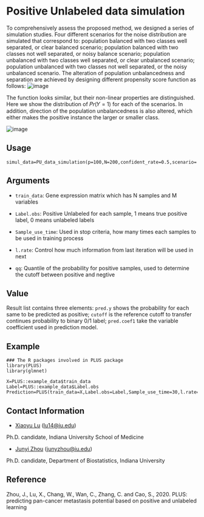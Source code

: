 # Positive Unlabeled data simulation
To comprehensively assess the proposed method, we designed a series of simulation studies. Four different scenarios for the noise distribution are simulated that correspond to: population balanced with two classes well separated, or clear balanced scenario; population balanced with two classes not well separated, or noisy balance scenario; population unbalanced with two classes well separated, or clear unbalanced scenario; population unbalanced with two classes not well separated, or the noisy unbalanced scenario. The alteration of population unbalancedness and separation are achieved by designing different propensity score function as follows:
![image](https://github.com/xiaoyulu95/PLUS/blob/master/fig/distribution.png)

The function looks similar, but their non-linear properties are distinguished. Here we show the distribution of 𝑃𝑟(𝑌 = 1) for each of the scenarios. In addition, direction of the population unbalancedness is also altered, which either makes the positive instance the larger or smaller class.

![image](https://github.com/xiaoyulu95/PLUS/blob/master/fig/data_simulation.png)


## Usage
```
simul_data=PU_data_simulation(p=100,N=200,confident_rate=0.5,scenario='noisy_balance',valid='01')
```

## Arguments

* `train_data`: Gene expression matrix which has N samples and M variables

* `Label.obs`: Positive Unlabeled for each sample, 1 means true positive label, 0 means unlabeled labels

* `Sample_use_time`: Used in stop criteria, how many times each samples to be used in training process

* `l.rate`: Control how much information from last iteration will be used in next

* `qq`: Quantile of the probability for positive samples, used to determine the cutoff between positive and negtive

## Value
Result list contains three elements: `pred.y` shows the probability for each same to be predicted as positive; `cutoff` is the reference cutoff to transfer continues probability to binary 0/1 label; `pred.coef1` take the variable coefficient used in prediction model. 

## Example
```
### The R packages involved in PLUS package
library(PLUS)
library(glmnet)

X=PLUS::example_data$train_data
Label=PLUS::example_data$Label.obs
Prediction=PLUS(train_data=X,Label.obs=Label,Sample_use_time=30,l.rate=1,qq=0.1)
```

## Contact Information

- [Xiaoyu Lu](https://zcslab.github.io/people/xiaoyu/)
(lu14@iu.edu)

Ph.D. candidate, Indiana University School of Medicine

- [Junyi Zhou](https://fsph.iupui.edu/about/directory/zhou-junyi.html)
(junyzhou@iu.edu)

Ph.D. candidate, Department of Biostatistics, Indiana University


## Reference
Zhou, J., Lu, X., Chang, W., Wan, C., Zhang, C. and Cao, S., 2020. PLUS: predicting pan-cancer metastasis potential based on positive and unlabeled learning


